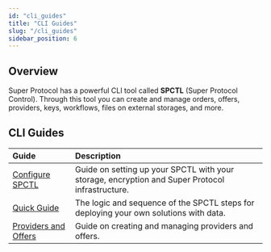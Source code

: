 ```yaml
---
id: "cli_guides"
title: "CLI Guides"
slug: "/cli_guides"
sidebar_position: 6
---
```



## Overview

Super Protocol has a powerful CLI tool called **SPCTL** (Super Protocol Control). Through this tool you can create and manage orders, offers, providers, keys, workflows, files on external storages, and more.

## CLI Guides

| **Guide**                                               | **Description**                     |
|:--------------------------------------------------------|:--------------------------------------------------------|
| [Configure SPCTL](/developers/cli_guides/configure)   | Guide on setting up your SPCTL with your storage, encryption and Super Protocol infrastructure. |
| [Quick Guide](/developers/cli_guides/quick_guide)   | The logic and sequence of the SPCTL steps for deploying your own solutions with data. |
| [Providers and Offers](/developers/cli_guides/providers_offers)   | Guide on creating and managing providers and offers. |
